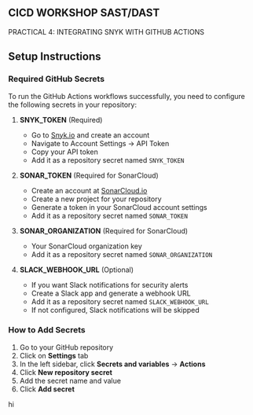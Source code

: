 ## CICD WORKSHOP SAST/DAST

PRACTICAL 4: INTEGRATING SNYK WITH GITHUB ACTIONS

## Setup Instructions

### Required GitHub Secrets

To run the GitHub Actions workflows successfully, you need to configure the following secrets in your repository:

1. **SNYK_TOKEN** (Required)

   - Go to [Snyk.io](https://snyk.io) and create an account
   - Navigate to Account Settings → API Token
   - Copy your API token
   - Add it as a repository secret named `SNYK_TOKEN`

2. **SONAR_TOKEN** (Required for SonarCloud)

   - Create an account at [SonarCloud.io](https://sonarcloud.io)
   - Create a new project for your repository
   - Generate a token in your SonarCloud account settings
   - Add it as a repository secret named `SONAR_TOKEN`

3. **SONAR_ORGANIZATION** (Required for SonarCloud)

   - Your SonarCloud organization key
   - Add it as a repository secret named `SONAR_ORGANIZATION`

4. **SLACK_WEBHOOK_URL** (Optional)
   - If you want Slack notifications for security alerts
   - Create a Slack app and generate a webhook URL
   - Add it as a repository secret named `SLACK_WEBHOOK_URL`
   - If not configured, Slack notifications will be skipped

### How to Add Secrets

1. Go to your GitHub repository
2. Click on **Settings** tab
3. In the left sidebar, click **Secrets and variables** → **Actions**
4. Click **New repository secret**
5. Add the secret name and value
6. Click **Add secret**

hi
